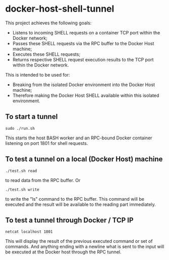 # docker-host-shell-tunnel

This project achieves the following goals:
- Listens to incoming SHELL requests on a container TCP port within the Docker network;
- Passes these SHELL requests via the RPC buffer to the Docker Host machine;
- Executes these SHELL requests;
- Returns respective SHELL request execution results to the TCP port within the Docker network.

This is intended to be used for:
- Breaking from the isolated Docker environment into the Docker Host machine;
- Therefore making the Docker Host SHELL available within this isolated environment.

## To start a tunnel
```shell
sudo ./run.sh
```
This starts the host BASH worker and an RPC-bound Docker container listening on port 1801 for shell requests.

## To test a tunnel on a local (Docker Host) machine
```shell
./test.sh read
```
to read data from the RPC buffer. 
Or
```shell
./test.sh write
```
to write the "ls" command to the RPC buffer. This command will be executed and the result will be available to the reading part immediately.

## To test a tunnel through Docker / TCP IP
```shell
netcat localhost 1801
```
This will display the result of the previous executed command or set of commands.
And anything ending with a newline what is sent to the input will be executed at the Docker host through the RPC tunnel.
